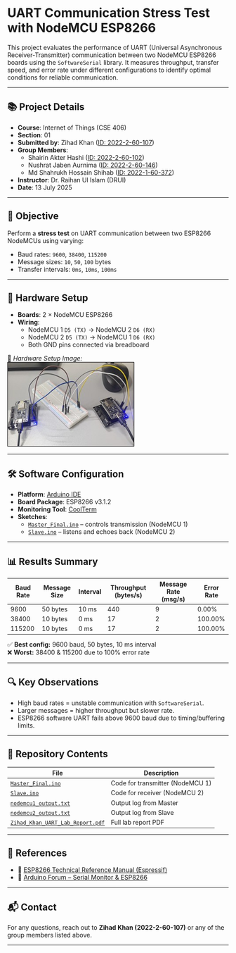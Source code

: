 # UART Communication Stress Test with NodeMCU ESP8266

This project evaluates the performance of UART (Universal Asynchronous Receiver-Transmitter) communication between two NodeMCU ESP8266 boards using the `SoftwareSerial` library. It measures throughput, transfer speed, and error rate under different configurations to identify optimal conditions for reliable communication.

---

## 📚 Project Details

- **Course**: Internet of Things (CSE 406)
- **Section**: 01  
- **Submitted by**: Zihad Khan ([ID: 2022-2-60-107](https://github.com/Zihad107))
- **Group Members**:
  - Shairin Akter Hashi ([ID: 2022-2-60-102](https://github.com/Shairin207))
  - Nushrat Jaben Aurnima ([ID: 2022-2-60-146](https://github.com/NushratJabenAurnima))
  - Md Shahrukh Hossain Shihab ([ID: 2022-1-60-372](https://github.com/shihab372))
- **Instructor**: Dr. Raihan Ul Islam (DRUI)
- **Date**: 13 July 2025

---

## 🧪 Objective

Perform a **stress test** on UART communication between two ESP8266 NodeMCUs using varying:

- Baud rates: `9600`, `38400`, `115200`
- Message sizes: `10`, `50`, `100` bytes
- Transfer intervals: `0ms`, `10ms`, `100ms`

---

## 🔌 Hardware Setup

- **Boards**: 2 × NodeMCU ESP8266  
- **Wiring**:
  - NodeMCU 1 `D5 (TX)` → NodeMCU 2 `D6 (RX)`
  - NodeMCU 2 `D5 (TX)` → NodeMCU 1 `D6 (RX)`
  - Both GND pins connected via breadboard

📸 *Hardware Setup Image:*  
![Hardware Setup](https://github.com/Zihad107/CSE406/blob/master/Lab-03(UART)/Hardware_setup.jpg)

---

## 🛠️ Software Configuration

- **Platform**: [Arduino IDE](https://www.arduino.cc/en/software)
- **Board Package**: ESP8266 v3.1.2  
- **Monitoring Tool**: [CoolTerm](https://freeware.the-meiers.org/)
- **Sketches**:
  - [`Master_Final.ino`](https://github.com/Zihad107/CSE406/blob/master/Lab-03(UART)/Master_Final.ino) – controls transmission (NodeMCU 1)
  - [`Slave.ino`](https://github.com/Zihad107/CSE406/blob/master/Lab-03(UART)/Slave.ino) – listens and echoes back (NodeMCU 2)

---

## 📊 Results Summary

| Baud Rate | Message Size | Interval | Throughput (bytes/s) | Message Rate (msg/s) | Error Rate |
|-----------|---------------|----------|-----------------------|-----------------------|------------|
| 9600      | 50 bytes      | 10 ms    | 440                   | 9                     | 0.00%      |
| 38400     | 10 bytes      | 0 ms     | 17                    | 2                     | 100.00%    |
| 115200    | 10 bytes      | 0 ms     | 17                    | 2                     | 100.00%    |

✅ **Best config:** 9600 baud, 50 bytes, 10 ms interval  
❌ **Worst:** 38400 & 115200 due to 100% error rate

---

## 🔍 Key Observations

- High baud rates = unstable communication with `SoftwareSerial`.
- Larger messages = higher throughput but slower rate.
- ESP8266 software UART fails above 9600 baud due to timing/buffering limits.

---

## 📁 Repository Contents

| File | Description |
|------|-------------|
| [`Master_Final.ino`](https://github.com/Zihad107/CSE406/blob/master/Lab-03(UART)/Master_Final.ino) | Code for transmitter (NodeMCU 1) |
| [`Slave.ino`](https://github.com/Zihad107/CSE406/blob/master/Lab-03(UART)/Slave.ino) | Code for receiver (NodeMCU 2) |
| [`nodemcu1_output.txt`](https://github.com/Zihad107/CSE406/blob/master/Lab-03(UART)/nodemcu1_output.txt) | Output log from Master |
| [`nodemcu2_output.txt`](https://github.com/Zihad107/CSE406/blob/master/Lab-03(UART)/nodemcu2_output.txt) | Output log from Slave |
| [`Zihad_Khan_UART_Lab_Report.pdf`](https://github.com/Zihad107/CSE406/blob/master/Lab-03(UART)/Zihad_Khan_UART_Lab_Report.pdf) | Full lab report PDF |

---

## 📖 References

- 📘 [ESP8266 Technical Reference Manual (Espressif)](https://www.espressif.com/sites/default/files/documentation/esp8266-technical_reference_en.pdf)  
- 💬 [Arduino Forum – Serial Monitor & ESP8266](https://forum.arduino.cc/t/serial-monitor-and-esp8266/480428/6)

---

## 📬 Contact

For any questions, reach out to **Zihad Khan (2022-2-60-107)** or any of the group members listed above.

---  
